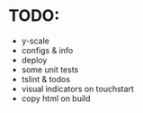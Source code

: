 # TODO:

- y-scale
- configs & info
- deploy
- some unit tests
- tslint & todos
- visual indicators on touchstart
- copy html on build
